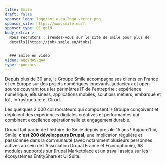 ```yaml
---
title: Smile
draft: false
sponsor_logo: logo/smile-eu-logo-vector.png
sponsor_site: https://www.smile.eu/fr
sponsor_type: 01_gold
body_extra: >-
  Nous recrutons : [rendez-vous sur le site de Smile pour plus de
  détails](https://jobs.smile.eu/#jobs).


  ### Smile en vidéo
video: WQqYMAS7qAA
type: sponsors
---
```

Depuis plus de 30 ans, le Groupe Smile accompagne ses clients en France et en Europe sur des projets numériques innovants, audacieux et open-source couvrant tous les périmètres IT de l'entreprise : expérience numérique, eBusiness, applications mobiles, solutions métiers, embarqué et IoT, infrastructure et Cloud. 

Les quelques 2 000 collaborateurs qui composent le Groupe conçoivent et déploient des expériences digitales créatives et performantes qui combinent excellence opérationnelle et engagement durable. 

Drupal fait partie de l'histoire de Smile depuis près de 15 ans ! Aujourd'hui, Smile, **c'est 200 développeurs Drupal**, une implication régulière et passionnée dans la communauté (avec notamment plusieurs personnes actives au sein de l'Association Drupal France et Francophonie), 68 modules supportés sur Drupal Marketplace et un travail assidu sur les écosystèmes EntityShare et UI Suite.
